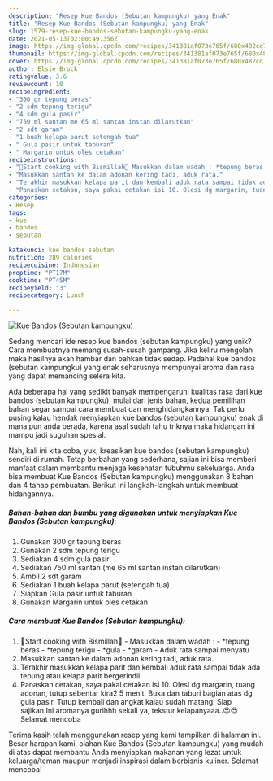 ```yaml
---
description: "Resep Kue Bandos (Sebutan kampungku) yang Enak"
title: "Resep Kue Bandos (Sebutan kampungku) yang Enak"
slug: 1579-resep-kue-bandos-sebutan-kampungku-yang-enak
date: 2021-05-13T02:00:49.356Z
image: https://img-global.cpcdn.com/recipes/341381af073e765f/680x482cq70/kue-bandos-sebutan-kampungku-foto-resep-utama.jpg
thumbnail: https://img-global.cpcdn.com/recipes/341381af073e765f/680x482cq70/kue-bandos-sebutan-kampungku-foto-resep-utama.jpg
cover: https://img-global.cpcdn.com/recipes/341381af073e765f/680x482cq70/kue-bandos-sebutan-kampungku-foto-resep-utama.jpg
author: Elsie Brock
ratingvalue: 3.6
reviewcount: 10
recipeingredient:
- "300 gr tepung beras"
- "2 sdm tepung terigu"
- "4 sdm gula pasir"
- "750 ml santan me 65 ml santan instan dilarutkan"
- "2 sdt garam"
- "1 buah kelapa parut setengah tua"
- " Gula pasir untuk taburan"
- " Margarin untuk oles cetakan"
recipeinstructions:
- "🍂Start cooking with Bismillah🍂 Masukkan dalam wadah : *tepung beras *tepung terigu *gula *garam Aduk rata sampai menyatu"
- "Masukkan santan ke dalam adonan kering tadi, aduk rata."
- "Terakhir masukkan kelapa parit dan kembali aduk rata sampai tidak ada tepung atau kelapa parit bergerindil."
- "Panaskan cetakan, saya pakai cetakan isi 10. Olesi dg margarin, tuang adonan, tutup sebentar kira2 5 menit. Buka dan taburi bagian atas dg gula pasir. Tutup kembali dan angkat kalau sudah matang. Siap sajikan.Ini aromanya gurihhh sekali ya, tekstur kelapanyaaa..😍😍Selamat mencoba"
categories:
- Resep
tags:
- kue
- bandos
- sebutan

katakunci: kue bandos sebutan 
nutrition: 289 calories
recipecuisine: Indonesian
preptime: "PT17M"
cooktime: "PT45M"
recipeyield: "3"
recipecategory: Lunch

---
```



![Kue Bandos (Sebutan kampungku)](https://img-global.cpcdn.com/recipes/341381af073e765f/680x482cq70/kue-bandos-sebutan-kampungku-foto-resep-utama.jpg)

Sedang mencari ide resep kue bandos (sebutan kampungku) yang unik? Cara membuatnya memang susah-susah gampang. Jika keliru mengolah maka hasilnya akan hambar dan bahkan tidak sedap. Padahal kue bandos (sebutan kampungku) yang enak seharusnya mempunyai aroma dan rasa yang dapat memancing selera kita.



Ada beberapa hal yang sedikit banyak mempengaruhi kualitas rasa dari kue bandos (sebutan kampungku), mulai dari jenis bahan, kedua pemilihan bahan segar sampai cara membuat dan menghidangkannya. Tak perlu pusing kalau hendak menyiapkan kue bandos (sebutan kampungku) enak di mana pun anda berada, karena asal sudah tahu triknya maka hidangan ini mampu jadi suguhan spesial.


Nah, kali ini kita coba, yuk, kreasikan kue bandos (sebutan kampungku) sendiri di rumah. Tetap berbahan yang sederhana, sajian ini bisa memberi manfaat dalam membantu menjaga kesehatan tubuhmu sekeluarga. Anda bisa membuat Kue Bandos (Sebutan kampungku) menggunakan 8 bahan dan 4 tahap pembuatan. Berikut ini langkah-langkah untuk membuat hidangannya.

<!--inarticleads1-->

##### Bahan-bahan dan bumbu yang digunakan untuk menyiapkan Kue Bandos (Sebutan kampungku):

1. Gunakan 300 gr tepung beras
1. Gunakan 2 sdm tepung terigu
1. Sediakan 4 sdm gula pasir
1. Sediakan 750 ml santan (me 65 ml santan instan dilarutkan)
1. Ambil 2 sdt garam
1. Sediakan 1 buah kelapa parut (setengah tua)
1. Siapkan  Gula pasir untuk taburan
1. Gunakan  Margarin untuk oles cetakan




<!--inarticleads2-->

##### Cara membuat Kue Bandos (Sebutan kampungku):

1. 🍂Start cooking with Bismillah🍂 - Masukkan dalam wadah : - *tepung beras - *tepung terigu - *gula - *garam - Aduk rata sampai menyatu
1. Masukkan santan ke dalam adonan kering tadi, aduk rata.
1. Terakhir masukkan kelapa parit dan kembali aduk rata sampai tidak ada tepung atau kelapa parit bergerindil.
1. Panaskan cetakan, saya pakai cetakan isi 10. Olesi dg margarin, tuang adonan, tutup sebentar kira2 5 menit. Buka dan taburi bagian atas dg gula pasir. Tutup kembali dan angkat kalau sudah matang. Siap sajikan.Ini aromanya gurihhh sekali ya, tekstur kelapanyaaa..😍😍Selamat mencoba




Terima kasih telah menggunakan resep yang kami tampilkan di halaman ini. Besar harapan kami, olahan Kue Bandos (Sebutan kampungku) yang mudah di atas dapat membantu Anda menyiapkan makanan yang lezat untuk keluarga/teman maupun menjadi inspirasi dalam berbisnis kuliner. Selamat mencoba!
